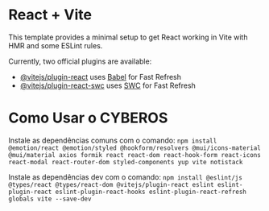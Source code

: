 # React + Vite

This template provides a minimal setup to get React working in Vite with HMR and some ESLint rules.

Currently, two official plugins are available:

- [@vitejs/plugin-react](https://github.com/vitejs/vite-plugin-react/blob/main/packages/plugin-react/README.md) uses [Babel](https://babeljs.io/) for Fast Refresh
- [@vitejs/plugin-react-swc](https://github.com/vitejs/vite-plugin-react-swc) uses [SWC](https://swc.rs/) for Fast Refresh

# Como Usar o CYBEROS

Instale as dependências comuns com o comando:
`npm install @emotion/react @emotion/styled @hookform/resolvers @mui/icons-material @mui/material axios formik react react-dom react-hook-form react-icons react-modal react-router-dom styled-components yup vite notistack`

Instale as dependências dev com o comando:
`npm install @eslint/js @types/react @types/react-dom @vitejs/plugin-react eslint eslint-plugin-react eslint-plugin-react-hooks eslint-plugin-react-refresh globals vite --save-dev`

